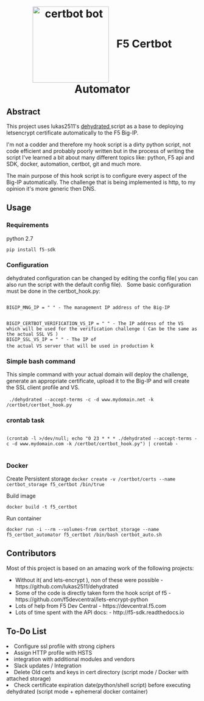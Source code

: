 <h1> <div style="text-align:center">
<a target="_blank" href="https://certbot.eff.org/">
<img align="center" src="https://certbot.eff.org/images/certbot-logo-1A.svg" alt="certbot bot" width="200px" height="200px"  style="max-width:100%;"></a>
&nbsp;&nbsp;F5 Certbot Automator</div>
</h1>
<h2> Abstract </h2>
<p>
This project uses lukas2511's <a target="_blank" href="https://github.com/lukas2511/dehydrated"> dehydrated </a> script
as a base to deploying letsencrypt certificate automatically to the F5 Big-IP.

I'm not a codder and therefore my hook script is a dirty python script, not code efficient and probably poorly written but in the process of writing the script I've learned a bit about many different topics like: python, F5 api and SDK, docker, automation, certbot, git and much more.

The main purpose of this hook script is to configure every aspect of the Big-IP automatically.
The challenge that is being implemented is http, to my opinion it's more generic then DNS.
</p>

<h2>Usage</h2>
<h3>Requirements</h3>
<p>
python 2.7
<br>
<code>
pip install f5-sdk
</code>
</p>
<h3>Configuration</h3>
<p> dehydrated configuration can be changed by editing the config file( you can also run the script with the default config file). &nbsp;
Some basic configuration must be done in the certbot_hook.py:
</p>
<code>
BIGIP_MNG_IP = " " - The management IP address of the Big-IP

BIGIP_CERTBOT_VERIFICATION_VS_IP = " " - The IP address of the VS which will be used for the verification challenge ( Can be the same as the actual SSL VS )
</code>
<br>
<code>BIGIP_SSL_VS_IP = " " - The IP of the actual VS server that will be used in production
</code>k

<h3>Simple bash command</h3>
This simple command with your actual domain will deploy the challenge, generate an appropriate certificate, upload it to the Big-IP and will create the SSL client profile and VS. 
<br></br>
<code> ./dehydrated --accept-terms -c -d www.mydomain.net -k /certbot/certbot_hook.py
</code>
<h3>crontab task</h3>
<code>
(crontab -l >/dev/null; echo "0 23 * * * ./dehydrated --accept-terms -c -d www.mydomain.com -k /certbot/certbot_hook.py") | crontab -
</code>
<br>
<h3>Docker</h3>
<p>Create Persistent storage
<code>docker create -v /certbot/certs --name certbot_storage f5_certbot /bin/true</code></p>
<p>Build image</p>
<code>docker build -t f5_certbot </code>
<p>Run container</p>
<code>docker run -i --rm --volumes-from certbot_storage --name f5_certbot_automator f5_certbot /bin/bash certbot_auto.sh
</code>
<h2>Contributors</h2>

<p> Most of this project is based on an amazing work of the following projects: </p>

<ul>
<li>Without it( and lets-encrypt ), non of these were possible - https://github.com/lukas2511/dehydrated</li>
<li>Some of the code is directly taken form the hook script of f5 - https://github.com/f5devcentral/lets-encrypt-python </li>
<li>Lots of help from F5 Dev Central - https://devcentral.f5.com</li>
<li>Lots of time spent with the API docs: - http://f5-sdk.readthedocs.io</li>
</ul>
<h2>To-Do List</h2>
<li>Configure ssl profile with strong ciphers</li>
<li>Assign HTTP profile with HSTS </li>
<li>integration with additional modules and vendors</li>
<li>Slack updates / Integration </li>
<li>Delete Old certs and keys in cert directory (script mode / Docker with attached storage)</li>
<li>Check certificate expiration date(python/shell script) before executing dehydrated (script mode + ephemeral docker container) </li>
